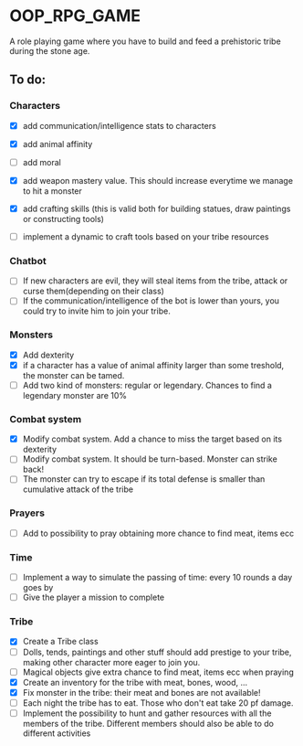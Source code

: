 # OOP_RPG_GAME

A role playing game where you have to build and feed a prehistoric tribe during the stone age. 

## To do: ##
### Characters ###
- [x] add communication/intelligence stats to characters
- [x] add animal affinity
- [ ] add moral 
- [x] add weapon mastery value. This should increase everytime we manage to hit a monster
- [x] add crafting skills (this is valid both for building statues, draw paintings or constructing tools)
- [ ] implement a dynamic to craft tools based on your tribe resources


### Chatbot ### 
- [ ] If new characters are evil, they will steal items from the tribe, attack or curse them(depending on their class)
- [ ] If the communication/intelligence of the bot is lower than yours, you could try to invite him to join your tribe. 

### Monsters ### 
- [x] Add dexterity
- [x] if a character has a value of animal affinity larger than some treshold, the monster can be tamed.
- [ ] Add two kind of monsters: regular or legendary. Chances to find a legendary monster are 10%

### Combat system ### 
- [x] Modify combat system. Add a chance to miss the target based on its dexterity
- [ ] Modify combat system. It should be turn-based. Monster can strike back!
- [ ] The monster can try to escape if its total defense is smaller than cumulative attack of the tribe

### Prayers ###
- [ ] Add to possibility to pray obtaining more chance to find meat, items ecc

### Time ###
- [ ] Implement a way to simulate the passing of time: every 10 rounds a day goes by
- [ ] Give the player a mission to complete
### Tribe ### 
- [x] Create a Tribe class
- [ ] Dolls, tends, paintings and other stuff should add prestige to your tribe, making other character more eager to join you.
- [ ] Magical objects give extra chance to find meat, items ecc when praying
- [x] Create an inventory for the tribe with meat, bones, wood, ...
- [x] Fix monster in the tribe: their meat and bones are not available!
- [ ] Each night the tribe has to eat. Those who don't eat take 20 pf damage.
- [ ] Implement the possibility to hunt and gather resources with all the members of the tribe. Different members should also be able to do different activities
